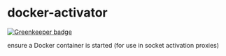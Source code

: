 # docker-activator

[![Greenkeeper badge](https://badges.greenkeeper.io/michielbdejong/docker-activator.svg)](https://greenkeeper.io/)

ensure a Docker container is started (for use in socket activation proxies)
